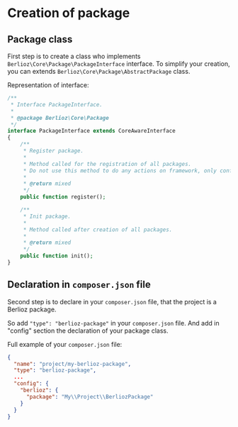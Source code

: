 <meta name="docparser-index" content="Advanced usage; Package creation" />
<meta name="docparser-index-order" content="2" />
<meta name="docparser-description" content="Create package to make implementation of functionnalities for others peoples" />

# Creation of package

## Package class

First step is to create a class who implements `Berlioz\Core\Package\PackageInterface` interface.
To simplify your creation, you can extends `Berlioz\Core\Package\AbstractPackage` class.

Representation of interface:

```php
/**
 * Interface PackageInterface.
 *
 * @package Berlioz\Core\Package
 */
interface PackageInterface extends CoreAwareInterface
{
    /**
     * Register package.
     *
     * Method called for the registration of all packages.
     * Do not use this method to do any actions on framework, only configuration and registration of services.
     *
     * @return mixed
     */
    public function register();

    /**
     * Init package.
     *
     * Method called after creation of all packages.
     *
     * @return mixed
     */
    public function init();
}
```

## Declaration in `composer.json` file

Second step is to declare in your `composer.json` file, that the project is a Berlioz package.

So add `"type": "berlioz-package"` in your `composer.json` file. And add in "config" section the declaration of your package class.

Full example of your `composer.json` file:

```json
{
  "name": "project/my-berlioz-package",
  "type": "berlioz-package",
  ...
  "config": {
    "berlioz": {
      "package": "My\\Project\\BerliozPackage"
    }
  }
}
```